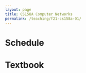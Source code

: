 ```yaml
---
layout: page
title: CS158A Computer Networks
permalink: /teaching/f21-cs158a-01/
---
```


# Schedule

# Textbook